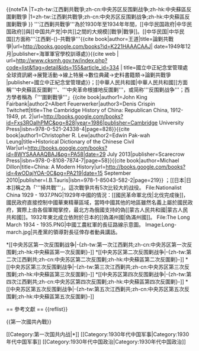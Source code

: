 
{{noteTA
|T=zh-tw:江西剿共戰爭;zh-cn:中央苏区反围剿战争;zh-hk:中央蘇區反圍剿戰爭
|1=zh-tw:江西剿共戰爭;zh-cn:中央苏区反围剿战争;zh-hk:中央蘇區反圍剿戰爭
}}
'''江西剿共戰爭'''為於1930年至1934年年間，[[中华民国政府|中华民国政府]]與[[中国共产党|中共]]之間的大規模[[戰爭|戰爭]]。[[中华民国|中华民国]]方面称'''江西剿-{}-共戰爭'''<ref name="王道1949">{{cite book|author=王道|title=論剿共戰爭|url=http://books.google.com/books?id=K221HAAACAAJ|
date=1949年12月|publisher=海軍軍官學校訓導處}}</ref><ref>{{cite web | url=http://www.cksmh.gov.tw/index.php?code=list&flag=detail&ids=155&article_id=334 | title=國立中正紀念堂管理處全球資訊網->展覽活動->線上特展->數位典藏->史料書籍類->論剿共戰爭 |publisher=國立中正紀念堂管理處}}</ref>；[[中華人民共和國|中華人民共和國]]方面稱'''中央蘇區反圍剿'''、'''中央革命根據地反圍剿'''，或简称'''反围剿战争'''；西方學者稱為「'''圍剿戰爭'''」<ref>{{cite book|author1=John King Fairbank|author2=Albert Feuerwerker|author3=Denis Crispin Twitchett|title=The Cambridge History of China: Republican China, 1912-1949, pt. 2|url=http://books.google.com/books?id=Fxs3ROaIhPMC&pg=828|year=1986|publisher=Cambridge University Press|isbn=978-0-521-24338-4|page=828}}</ref><ref>{{cite book|author1=Christopher R. Lew|author2=Edwin Pak-wah Leung|title=Historical Dictionary of the Chinese Civil War|url=http://books.google.com/books?id=8WYSAAAAQBAJ&pg=PA58|date=29 July 2013|publisher=Scarecrow Press|isbn=978-0-8108-7874-7|page=58}}</ref><ref>{{cite book|author=Michael Dillon|title=China: A Modern History|url=http://books.google.com/books?id=4wODajYOA-0C&pg=PA219|date=15 September 2010|publisher=I.B.Tauris|isbn=978-1-85043-582-2|page=219}}</ref> ；[[日本|日本]]稱之為「'''掃共戰'''」。這次戰爭共有5次比较大的战役。
<gallery widths="240px" heights="180px">
File:Nationalist China 1929 - 1937.PNG|1929年中國的情況：[[國民革命軍北伐|北伐完成後]]，國民政府直接控制中國華東精華區域，當時中國其他的地區雖然名義上屬於國民政府，實際上由各個軍閥掌控，最北方為俄國支持的偽[[蒙古人民共和國|蒙古人民共和國]]。1932年東北成立依附於日本的[[偽滿州國|偽滿州國]]。
File:The Long March 1934 - 1935.PNG|中國工農紅軍的長征路線示意圖。
Image:Long-march.jpg|共產黨的領導對長征倖存者動員講話。
</gallery>

*[[中央苏区第一次反围剿战争|-{zh-tw:第一次江西剿共;zh-cn:中央苏区第一次反围剿;zh-hk:中央蘇區第一次反圍剿}-]]
*[[中央苏区第二次反围剿战争|-{zh-tw:第二次江西剿共;zh-cn:中央苏区第二次反围剿;zh-hk:中央蘇區第二次反圍剿}-]]
*[[中央苏区第三次反围剿战争|-{zh-tw:第三次江西剿共;zh-cn:中央苏区第三次反围剿;zh-hk:中央蘇區第三次反圍剿}-]]
*[[中央苏区第四次反围剿战争|-{zh-tw:第四次江西剿共;zh-cn:中央苏区第四次反围剿;zh-hk:中央蘇區第四次反圍剿}-]]
*[[中央苏区第五次反围剿战争|-{zh-tw:第五次江西剿共;zh-cn:中央苏区第五次反围剿;zh-hk:中央蘇區第五次反圍剿}-]]

== 參考文獻 ==
{{reflist}}

{{第一次國共內戰}}

[[Category:第一次国共内战|*]]
[[Category:1930年代中国军事|Category:1930年代中国军事]]
[[Category:1930年代中国政治|Category:1930年代中国政治]]